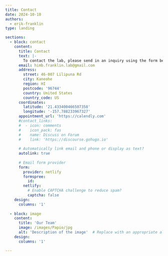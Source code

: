 ```yaml
---
title: Contact
date: 2024-10-10
authors:
  - erik-franklin
type: landing

sections:
  - block: contact
    content:
      title: Contact
      text: |-
        To contact the lab, please send in an inquiry using the form below, or reach out to the email listed below! 
      email: himb.franklin.lab@gmail.com
      address:
        street: 46-007 Lilipuna Rd
        city: Kaneohe
        region: HI
        postcode: '96744'
        country: United States
        country_code: US
      coordinates:
        latitude: '21.433400466507358'
        longitude: '-157.788233967327'
      appointment_url: 'https://calendly.com'
      #contact_links:
      #  - icon: comments
      #    icon_pack: fas
      #    name: Discuss on Forum
      #    link: 'https://discourse.gohugo.io'
    
      # Automatically link email and phone or display as text?
      autolink: true
    
      # Email form provider
      form:
        provider: netlify
        formspree:
          id:
        netlify:
          # Enable CAPTCHA challenge to reduce spam?
          captcha: false
    design:
      columns: '1'
  
  - block: image
    content:
      title: 'Our Team'
      image: /images/Papio/jpg
      alt: 'Description of the image'  # Replace with an appropriate alt text
    design:
      columns: '1'

---
```

